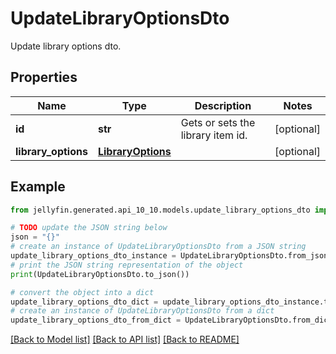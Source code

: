 # UpdateLibraryOptionsDto

Update library options dto.

## Properties

Name | Type | Description | Notes
------------ | ------------- | ------------- | -------------
**id** | **str** | Gets or sets the library item id. | [optional] 
**library_options** | [**LibraryOptions**](LibraryOptions.md) |  | [optional] 

## Example

```python
from jellyfin.generated.api_10_10.models.update_library_options_dto import UpdateLibraryOptionsDto

# TODO update the JSON string below
json = "{}"
# create an instance of UpdateLibraryOptionsDto from a JSON string
update_library_options_dto_instance = UpdateLibraryOptionsDto.from_json(json)
# print the JSON string representation of the object
print(UpdateLibraryOptionsDto.to_json())

# convert the object into a dict
update_library_options_dto_dict = update_library_options_dto_instance.to_dict()
# create an instance of UpdateLibraryOptionsDto from a dict
update_library_options_dto_from_dict = UpdateLibraryOptionsDto.from_dict(update_library_options_dto_dict)
```
[[Back to Model list]](README.md#documentation-for-models) [[Back to API list]](README.md#documentation-for-api-endpoints) [[Back to README]](README.md)


